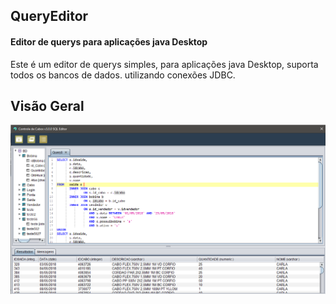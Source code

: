 <html>
  <body>
    <h2>QueryEditor</h2>
    <h4>Editor de querys para aplicações java Desktop</h4>
    <p>
      Este é um editor de querys simples, para aplicações java Desktop, suporta todos os bancos de dados. utilizando conexões JDBC.
    </p>
    <h2>Visão Geral</h2>
    <img src="https://github.com/IsraelGomes05/QueryEditor/blob/master/QueryEditor/imgs/tela-principal.PNG">
   </body>
</html>
